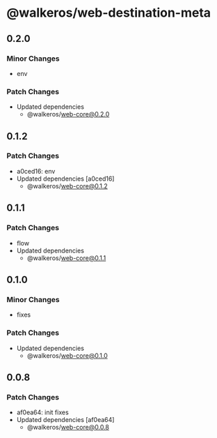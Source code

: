 # @walkeros/web-destination-meta

## 0.2.0

### Minor Changes

- env

### Patch Changes

- Updated dependencies
  - @walkeros/web-core@0.2.0

## 0.1.2

### Patch Changes

- a0ced16: env
- Updated dependencies [a0ced16]
  - @walkeros/web-core@0.1.2

## 0.1.1

### Patch Changes

- flow
- Updated dependencies
  - @walkeros/web-core@0.1.1

## 0.1.0

### Minor Changes

- fixes

### Patch Changes

- Updated dependencies
  - @walkeros/web-core@0.1.0

## 0.0.8

### Patch Changes

- af0ea64: init fixes
- Updated dependencies [af0ea64]
  - @walkeros/web-core@0.0.8
